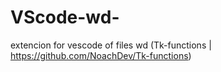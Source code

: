 # VScode-wd-
extencion for vescode of files wd (Tk-functions | https://github.com/NoachDev/Tk-functions)
